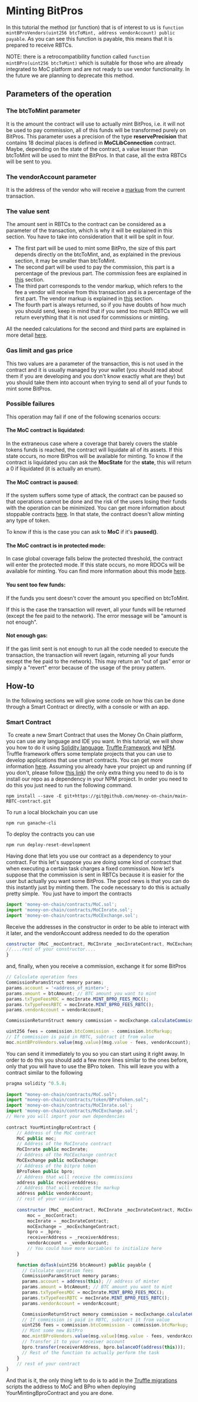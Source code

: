 # Minting BitPros

In this tutorial the method (or function) that is of interest to us is `function mintBProVendors(uint256 btcToMint, address vendorAccount) public payable`. As you can see this function is payable, this means that it is prepared to receive RBTCs.

NOTE: there is a retrocompatibility function called `function mintBPro(uint256 btcToMint)` which is suitable for those who are already integrated to MoC platform and are not ready to use vendor functionality. In the future we are planning to deprecate this method.

## Parameters of the operation

### The btcToMint parameter

It is the amount the contract will use to actually mint BitPros, i.e. it will not be used to pay commission, all of this funds will be transformed purely on BitPros.
This parameter uses a precision of the type **reservePrecision** that contains 18 decimal places is defined in **MoCLibConnection** contract.
Maybe, depending on the state of the contract, a value lesser than btcToMint will be used to mint the BitPros. In that case, all the extra RBTCs will be sent to you.

### The vendorAccount parameter

It is the address of the vendor who will receive a [markup](vendors.md#markup) from the current transaction.

### The value sent

The amount sent in RBTCs to the contract can be considered as a parameter of the transaction, which is why it will be explained in this section. You have to take into consideration that it will be split in four.

- The first part will be used to mint some BitPro, the size of this part depends directly on the btcToMint, and, as explained in the previous section, it may be smaller than btcToMint.
- The second part will be used to pay the commission, this part is a percentage of the previous part. The commission fees are explained in [this](commission-fees-values.md) section.
- The third part corresponds to the vendor markup, which refers to the fee a vendor will receive from this transaction and is a percentage of the first part. The vendor markup is explained in [this](vendors.md#markup) section.
- The fourth part is always returned, so if you have doubts of how much you should send, keep in mind that if you send too much RBTCs we will return everything that it is not used for commissions or minting.

All the needed calculations for the second and third parts are explained in more detail [here](fees-calculation.md).

### Gas limit and gas price

This two values are a parameter of the transaction, this is not used in the contract and it is usually managed by your wallet (you should read about them if you are developing and you don't know exactly what are they) but you should take them into account when trying to send all of your funds to mint some BitPros.

### Possible failures

This operation may fail if one of the following scenarios occurs:

#### The MoC contract is liquidated:

In the extraneous case where a coverage that barely covers the stable tokens funds is reached, the contract will liquidate all of its assets. If this state occurs, no more BitPros will be available for minting.
To know if the contract is liquidated you can ask the **MocState** for the **state**, this will return a 0 if liquidated (it is actually an enum).

#### The MoC contract is paused:

If the system suffers some type of attack, the contract can be paused so that operations cannot be done and the risk of the users losing their funds with the operation can be minimized. You can get more information about stoppable contracts [here](https://github.com/money-on-chain/Areopagus-Governance/blob/develop/contracts/Stopper/Stoppable.sol). In that state, the contract doesn't allow minting any type of token.

To know if this is the case you can ask to **MoC** if it's **paused()**.

#### The MoC contract is in protected mode:

In case global coverage falls below the protected threshold, the contract will enter the protected mode. If this state occurs, no more RDOCs will be available for minting. You can find more information about this mode [here](../rationale/system-states.md#protected-mode).

#### You sent too few funds:

If the funds you sent doesn't cover the amount you specified on btcToMint.

If this is the case the transaction will revert, all your funds will be returned (except the fee paid to the network). The error message will be "amount is not enough".

#### Not enough gas:

If the gas limit sent is not enough to run all the code needed to execute the transaction, the transaction will revert (again, returning all your funds except the fee paid to the network). This may return an "out of gas" error or simply a "revert" error because of the usage of the proxy pattern.

## How-to

In the following sections we will give some code on how this can be done through a Smart Contract or directly, with a console or with an app.
​

### Smart Contract​

​
To create a new Smart Contract that uses the Money On Chain platform, you can use any language and IDE you want. In this tutorial, we will show you how to do it using [Solidity language](https://solidity.readthedocs.io/en/v0.5.8/), [Truffle Framework](https://www.trufflesuite.com/) and [NPM](https://www.npmjs.com/).
Truffle framework offers some template projects that you can use to develop applications that use smart contracts. You can get more information [here](https://www.trufflesuite.com/boxes).
Assuming you already have your project up and running (if you don't, please follow [this link](../rationale/getting-started.md)) the only extra thing you need to do is to install our repo as a dependency in your NPM project. In order you need to do this you just need to run the following command.
​

```
npm install --save -E git+https://git@github.com/money-on-chain/main-RBTC-contract.git
```

​To run a local blockchain you can use

```
npm run ganache-cli
```

To deploy the contracts you can use

```
npm run deploy-reset-development
```

Having done that lets you use our contract as a dependency to your contract. For this let's suppose you are doing some kind of contract that when executing a certain task charges a fixed commission. Now let's suppose that the commission is sent in RBTCs because it is easier for the user but actually you want some BitPros. The good news is that you can do this instantly just by minting them. The code necessary to do this is actually pretty simple.
​
You just have to import the contracts
​

```js
import 'money-on-chain/contracts/MoC.sol';
import 'money-on-chain/contracts/MoCInrate.sol';
import 'money-on-chain/contracts/MoCExchange.sol';
```

Receive the addresses in the constructor in order to be able to interact with it later, and the vendorAccount address needed to do the operation

```js
constructor (MoC _mocContract, MoCInrate _mocInrateContract, MoCExchange _mocExchangeContract, address vendorAccount, rest of your params...) {
//....rest of your constructor....
}
```

​and, finally, when you receive a commission, exchange it for some BitPros
​

```js
// Calculate operation fees
CommissionParamsStruct memory params;
params.account = '<address_of_minter>';
params.amount = btcAmount; // BTC amount you want to mint
params.txTypeFeesMOC = mocInrate.MINT_BPRO_FEES_MOC();
params.txTypeFeesRBTC = mocInrate.MINT_BPRO_FEES_RBTC();
params.vendorAccount = vendorAccount;

CommissionReturnStruct memory commission = mocExchange.calculateCommissionsWithPrices(params);

uint256 fees = commission.btcCommission - commission.btcMarkup;
// If commission is paid in RBTC, subtract it from value
moc.mintBProVendors.value(msg.value)(msg.value - fees, vendorAccount);
```

You can send it immediately to you so you can start using it right away. In order to do this you should add a few more lines similar to the ones before, only that you will have to use the BPro token.
​
This will leave you with a contract similar to the following
​

```js
pragma solidity ^0.5.8;
​
import "money-on-chain/contracts/MoC.sol";
import "money-on-chain/contracts/token/BProToken.sol";
import 'money-on-chain/contracts/MoCInrate.sol';
import 'money-on-chain/contracts/MoCExchange.sol';
// Here you will import your own dependencies
​
contract YourMintingBproContract {
    // Address of the MoC contract
    MoC public moc;
    // Address of the MoCInrate contract
    MoCInrate public mocInrate;
    // Address of the MoCExchange contract
    MoCExchange public moCExchange;
    // Address of the bitpro token
    BProToken public bpro;
    // Address that will receive the commissions
    address public receiverAddress;
    // Address that will receive the markup
    address public vendorAccount;
    // rest of your variables
​
    constructor (MoC _mocContract, MoCInrate _mocInrateContract, MoCExchange _mocExchangeContract, BProToken _bpro, address _receiverAddress, address _vendorAccount) public {
        moc = _mocContract;
        mocInrate = _mocInrateContract;
        moCExchange = _mocExchangeContract;
        bpro = _bpro;
        receiverAddress = _receiverAddress;
        vendorAccount = _vendorAccount;
        // You could have more variables to initialize here
    }
​
    function doTask(uint256 btcAmount) public payable {
      // Calculate operation fees
      CommissionParamsStruct memory params;
      params.account = address(this); // address of minter
      params.amount = btcAmount; // BTC amount you want to mint
      params.txTypeFeesMOC = mocInrate.MINT_BPRO_FEES_MOC();
      params.txTypeFeesRBTC = mocInrate.MINT_BPRO_FEES_RBTC();
      params.vendorAccount = vendorAccount;

      CommissionReturnStruct memory commission = mocExchange.calculateCommissionsWithPrices(params);
      // If commission is paid in RBTC, subtract it from value
      uint256 fees = commission.btcCommission - commission.btcMarkup;
      // Mint some new BitPro
      moc.mintBProVendors.value(msg.value)(msg.value - fees, vendorAccount);
​      // Transfer it to your receiver account
      bpro.transfer(receiverAddress, bpro.balanceOf(address(this)));
      // Rest of the function to actually perform the task
    }
    // rest of your contract
}
```

And that is it, the only thing left to do is to add in the [Truffle migrations](https://www.trufflesuite.com/docs/truffle/getting-started/running-migrations) scripts the address to MoC and BPro when deploying YourMintingBproContract and you are done.
​​
